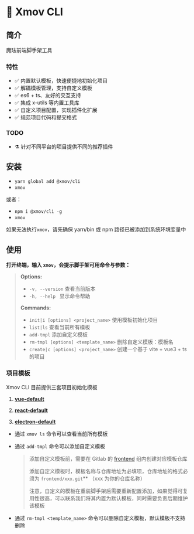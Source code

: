 # 🔮 Xmov CLI
## 简介
魔珐前端脚手架工具
### 特性

- ✅ 内置默认模板，快速便捷地初始化项目
- ✅ 解耦模板管理，支持自定义模板
- ✅ es6 + ts、友好的交互支持
- ✅ 集成 x-utils 等内置工具库
- ✅ 自定义项目配置，实现插件化扩展
- ✅ 规范项目代码和提交格式

### TODO

- ⚗ 针对不同平台的项目提供不同的推荐插件

## 安装

- `yarn global add @xmov/cli`
- `xmov`

或者：

- `npm i @xmov/cli -g`
- `xmov`

如果无法执行`xmov`，请先确保 yarn/bin 或 npm 路径已被添加到系统环境变量中

## 使用

**打开终端，输入 `xmov`，会提示脚手架可用命令与参数：**

> **Options:**
> - `-v, --version` 查看当前版本
> - `-h, --help `   显示命令帮助
>
> **Commands:**
> - `init|i [options] <project_name>`     使用模板初始化项目
> - `list|ls`                             查看当前所有模板
> - `add-tmpl`                            添加自定义模板
> - `rm-tmpl [options] <template_name>`   删除自定义模板：模板名
> - `create|c [options] <project_name>`   创建一个基于 vite + vue3 + ts 的项目
>

### 项目模板
Xmov CLI 目前提供三套项目初始化模板

1. **[vue-default](https://git.xmov.ai/frontend/template-vue-default)**

2. **[react-default](https://git.xmov.ai/frontend/template-react-default)**

3. **[electron-default](https://git.xmov.ai/frontend/vue3-electron-template)**

- 通过 `xmov ls` 命令可以查看当前所有模板
- 通过 `add-tmpl` 命令可以添加自定义模板
  > 添加自定义模板前，需要在 Gitlab 的 [frontend](https://git.xmov.ai/frontend) 组内创建对应模板仓库
	>
  > 添加自定义模板时，模板名称与仓库地址为必填项，仓库地址的格式必须为 `frontend/xxx.git`** （xxx 为你的仓库名称）
	>
	> 注意，自定义的模板在重装脚手架后需要重新配置添加，如果觉得可复用性很高，可以联系我们将其内置为默认模板，同时需要负责后期维护该模板

- 通过 `rm-tmpl <template_name>` 命令可以删除自定义模板，默认模板不支持删除
